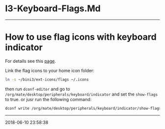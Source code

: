 # I3-Keyboard-Flags.Md

----------------------------------------- 
# How to use flag icons with keyboard indicator

For details see this [page][flag-mate].

Link the flag icons to your home icon folder:

``` bash
ln -s ~/bini3/ext-icons/flags ~/.icons
```

then run `dconf-editor` and go to `/org/mate/desktop/peripherals/keyboard/indicator`
and set the `show-flags` to true.
or jusr run the following command:

``` sh
dconf write /org/mate/desktop/peripherals/keyboard/indicator/show-flags true
```

-----------------------------------------
2018-06-10 23:58:38

[flag-mate]: https://winaero.com/blog/flags-mate-keyboard-layout-indicator/